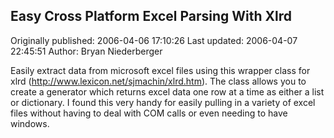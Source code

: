 ## Easy Cross Platform Excel Parsing With Xlrd 
Originally published: 2006-04-06 17:10:26 
Last updated: 2006-04-07 22:45:51 
Author: Bryan Niederberger 
 
Easily extract data from microsoft excel files using this wrapper class for xlrd (http://www.lexicon.net/sjmachin/xlrd.htm).  The class allows you to create a generator which returns excel data one row at a time as either a list or dictionary.  I found this very handy for easily pulling in a variety of excel files without having to deal with COM calls or even needing to have windows.